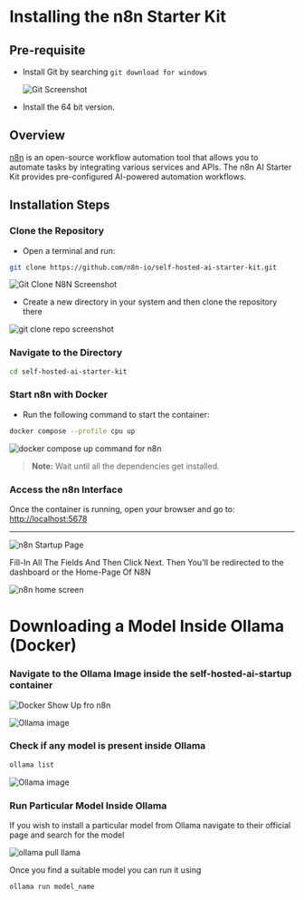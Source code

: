 # Installing the n8n Starter Kit

## Pre-requisite

- Install Git by searching `git download for windows`
  
  ![Git Screenshot](https://github.com/user-attachments/assets/6526acc4-14e7-4d12-855b-d3208df2de70)

- Install the 64 bit version.

## Overview

[n8n](https://n8n.io/) is an open-source workflow automation tool that allows you to automate tasks by integrating various services and APIs. The n8n AI Starter Kit provides pre-configured AI-powered automation workflows.

## Installation Steps

### Clone the Repository

- Open a terminal and run:

```sh
git clone https://github.com/n8n-io/self-hosted-ai-starter-kit.git
```

![Git Clone N8N Screenshot](https://github.com/user-attachments/assets/00f57987-406e-434c-998d-a268820f5528)

- Create a new directory in your system and then clone the repository there

![git clone repo screenshot](https://github.com/user-attachments/assets/e497e7f3-046f-40c5-8fb1-d5dfd438d5e3)


### Navigate to the Directory

```sh
cd self-hosted-ai-starter-kit
```

### Start n8n with Docker

- Run the following command to start the container:

```sh
docker compose --profile cpu up
```

![docker compose up command for n8n ](https://github.com/user-attachments/assets/f53610a1-968d-4dcf-b231-f207b15d86a9)


> **Note:** Wait until all the dependencies get installed.

### Access the n8n Interface

Once the container is running, open your browser and go to: [http://localhost:5678](http://localhost:5678)

---

![n8n Startup Page](https://github.com/user-attachments/assets/fc654e2d-a117-4b73-8e87-799f19a33b0a)

Fill-In All The Fields And Then Click Next. Then You'll be redirected to the dashboard or the Home-Page Of N8N

![n8n home screen](https://github.com/user-attachments/assets/8ac3c840-4940-442d-ac96-e57c52f5d677)


# Downloading a Model Inside Ollama (Docker)

### Navigate to the Ollama Image inside the self-hosted-ai-startup container

![Docker Show Up fro n8n](https://github.com/user-attachments/assets/f3190c8e-d5bd-46c9-8f7a-d62e18b3a7ef)

![Ollama image](https://github.com/user-attachments/assets/bd7d8a4f-3280-4ba3-9167-28428e43bf26)


### Check if any model is present inside Ollama

```sh
ollama list
```

![Ollama image](https://github.com/user-attachments/assets/ad91b961-8829-4217-973b-2dea2e2ee7f9)


### Run Particular Model Inside Ollama

If you wish to install a particular model from Ollama navigate to their official page and search for the model

![ollama pull llama](https://github.com/user-attachments/assets/13d36f23-7d85-47e7-9d68-984c5449961b)


Once you find a suitable model you can run it using 
```sh
ollama run model_name

